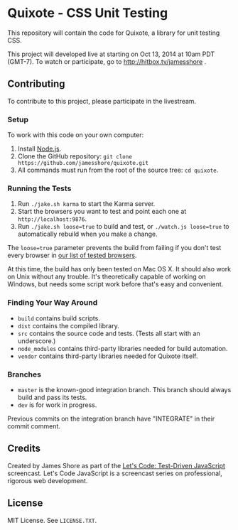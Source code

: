 # Quixote - CSS Unit Testing

This repository will contain the code for Quixote, a library for unit testing CSS. 

This project will developed live at starting on Oct 13, 2014 at 10am PDT (GMT-7). To watch or participate, go to http://hitbox.tv/jamesshore . 


## Contributing

To contribute to this project, please participate in the livestream.


### Setup

To work with this code on your own computer:

1. Install [Node.js](http://nodejs.org/download/).
2. Clone the GitHub repository: `git clone https://github.com/jamesshore/quixote.git`
3. All commands must run from the root of the source tree: `cd quixote`.

### Running the Tests

1. Run `./jake.sh karma` to start the Karma server.
2. Start the browsers you want to test and point each one at `http://localhost:9876`.
3. Run `./jake.sh loose=true` to build and test, or `./watch.js loose=true` to automatically rebuild when you make a change.

The `loose=true` parameter prevents the build from failing if you don't test every browser in [our list of tested browsers](build/config/tested_browsers.js). 

At this time, the build has only been tested on Mac OS X. It should also work on Unix without any trouble. It's theoretically capable of working on Windows, but needs some script work before that's easy and convenient.

### Finding Your Way Around

* `build` contains build scripts.
* `dist` contains the compiled library.
* `src` contains the source code and tests. (Tests all start with an underscore.)
* `node_modules` contains third-party libraries needed for build automation.
* `vendor` contains third-party libraries needed for Quixote itself.

### Branches

* `master` is the known-good integration branch. This branch should always build and pass its tests.
* `dev` is for work in progress.

Previous commits on the integration branch have "INTEGRATE" in their commit comment.


## Credits

Created by James Shore as part of the [Let's Code: Test-Driven JavaScript](http://www.letscodejavascript.com) screencast. Let's Code JavaScript is a screencast series on professional, rigorous web development. 


## License

MIT License. See `LICENSE.TXT`.